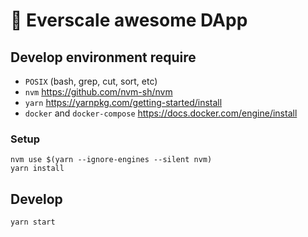 # 🚀 Everscale awesome DApp

## Develop environment require

- `POSIX` (bash, grep, cut, sort, etc)
- `nvm` https://github.com/nvm-sh/nvm
- `yarn` https://yarnpkg.com/getting-started/install
- `docker` and `docker-compose` https://docs.docker.com/engine/install 

### Setup

```shell
nvm use $(yarn --ignore-engines --silent nvm)
yarn install
```

## Develop

```
yarn start
```
